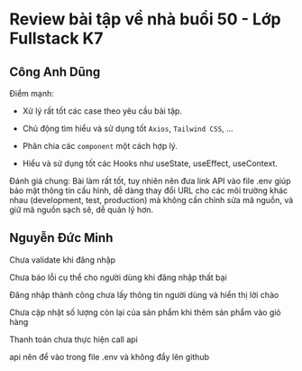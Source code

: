 # Review bài tập về nhà buổi 50 - Lớp Fullstack K7

## Công Anh Dũng

Điểm mạnh:

- Xử lý rất tốt các case theo yêu cầu bài tập.

- Chủ động tìm hiểu và sử dụng tốt `Axios`, `Tailwind CSS`, ...

- Phân chia các `component` một cách hợp lý.

- Hiểu và sử dụng tốt các Hooks như useState, useEffect, useContext.

Đánh giá chung: Bài làm rất tốt, tuy nhiên nên đưa link API vào file .env giúp bảo mật thông tin cấu hình, dễ dàng thay đổi URL cho các môi trường khác nhau (development, test, production) mà không cần chỉnh sửa mã nguồn, và giữ mã nguồn sạch sẽ, dễ quản lý hơn.

## Nguyễn Đức Minh

Chưa validate khi đăng nhập

Chưa báo lỗi cụ thể cho người dùng khi đăng nhập thất bại

Đăng nhập thành công chưa lấy thông tin người dùng và hiển thị lời chào

Chưa cập nhật số lượng còn lại của sản phẩm khi thêm sản phẩm vào giỏ hàng

Thanh toán chưa thực hiện call api

api nên để vào trong file .env và không đẩy lên github
